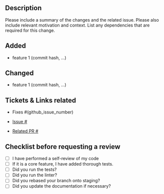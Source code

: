 ## Description

Please include a summary of the changes and the related issue. Please also include relevant motivation and context. List any dependencies that are required for this change.

## Added

- feature 1 (commit hash, ...)

## Changed

- feature 1 (commit hash, ...)

## Tickets & Links related

- Fixes #(github_issue_number)

- [Issue #](jira_link)
- [Related PR #](github_link)

## Checklist before requesting a review
- [ ] I have performed a self-review of my code
- [ ] If it is a core feature, I have added thorough tests.
- [ ] Did you run the tests?
- [ ] Did you run the linter?
- [ ] Did you rebased your branch onto staging?
- [ ] Did you update the documentation if necessary?
